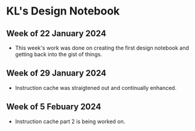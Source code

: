 # KL's Design Notebook

## Week of 22 January 2024

* This week's work was done on creating the first design notebook and getting back into the gist of things.

## Week of 29 January 2024

* Instruction cache was straigtened out and continually enhanced.

## Week of 5 Febuary 2024

* Instruction cache part 2 is being worked on. 
